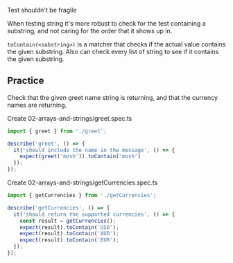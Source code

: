 Test shouldn't be fragile

When testing string it's more robust to check for the test containing a substring, and not caring for the order that it shows up in.

`toContain(<substring>)` is a matcher that checks if the actual value contains the given substring. Also can check every list of string to see if it contains the given substring.

## Practice

Check that the given greet name string is returning, and that the currency names are returning.

Create 02-arrays-and-strings/greet.spec.ts

```ts
import { greet } from './greet';

describe('greet', () => {
  it('should include the name in the message', () => {
    expect(greet('mosh')).toContain('mosh')
  });
});
```

Create 02-arrays-and-strings/getCurrencies.spec.ts

```ts
import { getCurrencies } from './getCurrencies';

describe('getCurrencies', () => {
  it('should return the supported currencies', () => {
    const result = getCurrencies();
    expect(result).toContain('USD');
    expect(result).toContain('AUD');
    expect(result).toContain('EUR');
  });
});
```

